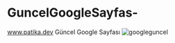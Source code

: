 # GuncelGoogleSayfas-
www.patika.dev
Güncel Google Sayfası
![googleguncel](https://user-images.githubusercontent.com/124686895/231142832-9f903e5f-817a-4b5e-9c02-9aaf9463db36.jpg)
